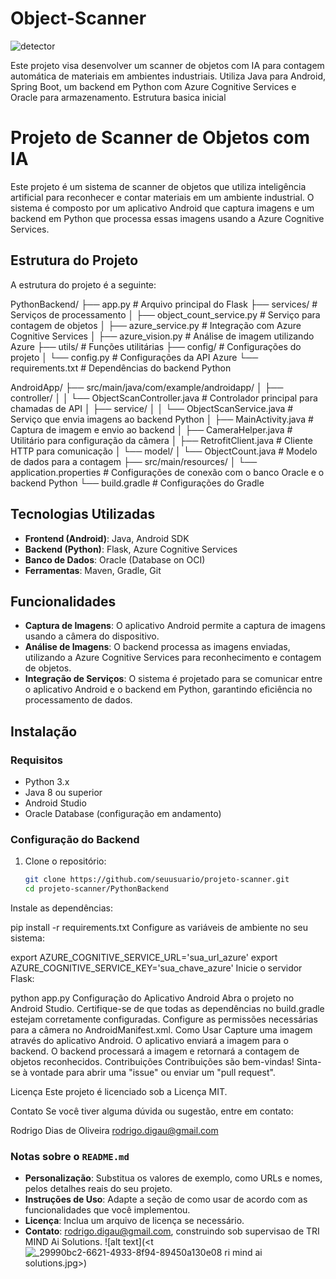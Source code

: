 # Object-Scanner
![detector](https://github.com/user-attachments/assets/37645298-c6ae-4051-8510-b6c02c6d69dc)

Este projeto visa desenvolver um scanner de objetos com IA para contagem automática de materiais em ambientes industriais. Utiliza Java para Android, Spring Boot, um backend em Python com Azure Cognitive Services e Oracle para armazenamento.
Estrutura basica inicial

   
# Projeto de Scanner de Objetos com IA

Este projeto é um sistema de scanner de objetos que utiliza inteligência artificial para reconhecer e contar materiais em um ambiente industrial. O sistema é composto por um aplicativo Android que captura imagens e um backend em Python que processa essas imagens usando a Azure Cognitive Services.

## Estrutura do Projeto

A estrutura do projeto é a seguinte:

PythonBackend/ ├── app.py # Arquivo principal do Flask ├── services/ # Serviços de processamento │ ├── object_count_service.py # Serviço para contagem de objetos │ ├── azure_service.py # Integração com Azure Cognitive Services │ ├── azure_vision.py # Análise de imagem utilizando Azure ├── utils/ # Funções utilitárias ├── config/ # Configurações do projeto │ └── config.py # Configurações da API Azure └── requirements.txt # Dependências do backend Python

AndroidApp/ ├── src/main/java/com/example/androidapp/ │ ├── controller/ │ │ └── ObjectScanController.java # Controlador principal para chamadas de API │ ├── service/ │ │ └── ObjectScanService.java # Serviço que envia imagens ao backend Python │ ├── MainActivity.java # Captura de imagem e envio ao backend │ ├── CameraHelper.java # Utilitário para configuração da câmera │ ├── RetrofitClient.java # Cliente HTTP para comunicação │ └── model/ │ └── ObjectCount.java # Modelo de dados para a contagem ├── src/main/resources/ │ └── application.properties # Configurações de conexão com o banco Oracle e o backend Python └── build.gradle # Configurações do Gradle



## Tecnologias Utilizadas

- **Frontend (Android)**: Java, Android SDK
- **Backend (Python)**: Flask, Azure Cognitive Services
- **Banco de Dados**: Oracle (Database on OCI)
- **Ferramentas**: Maven, Gradle, Git

## Funcionalidades

- **Captura de Imagens**: O aplicativo Android permite a captura de imagens usando a câmera do dispositivo.
- **Análise de Imagens**: O backend processa as imagens enviadas, utilizando a Azure Cognitive Services para reconhecimento e contagem de objetos.
- **Integração de Serviços**: O sistema é projetado para se comunicar entre o aplicativo Android e o backend em Python, garantindo eficiência no processamento de dados.

## Instalação

### Requisitos

- Python 3.x
- Java 8 ou superior
- Android Studio
- Oracle Database (configuração em andamento)

### Configuração do Backend

1. Clone o repositório:
   ```bash
   git clone https://github.com/seuusuario/projeto-scanner.git
   cd projeto-scanner/PythonBackend
Instale as dependências:


pip install -r requirements.txt
Configure as variáveis de ambiente no seu sistema:


export AZURE_COGNITIVE_SERVICE_URL='sua_url_azure'
export AZURE_COGNITIVE_SERVICE_KEY='sua_chave_azure'
Inicie o servidor Flask:


python app.py
Configuração do Aplicativo Android
Abra o projeto no Android Studio.
Certifique-se de que todas as dependências no build.gradle estejam corretamente configuradas.
Configure as permissões necessárias para a câmera no AndroidManifest.xml.
Como Usar
Capture uma imagem através do aplicativo Android.
O aplicativo enviará a imagem para o backend.
O backend processará a imagem e retornará a contagem de objetos reconhecidos.
Contribuições
Contribuições são bem-vindas! Sinta-se à vontade para abrir uma "issue" ou enviar um "pull request".

Licença
Este projeto é licenciado sob a Licença MIT.

Contato
Se você tiver alguma dúvida ou sugestão, entre em contato:

Rodrigo Dias de Oliveira
rodrigo.digau@gmail.com


### Notas sobre o `README.md`

- **Personalização**: Substitua os valores de exemplo, como URLs e nomes, pelos detalhes reais do seu projeto.
- **Instruções de Uso**: Adapte a seção de como usar de acordo com as funcionalidades que você implementou.
- **Licença**: Inclua um arquivo de licença se necessário.
- **Contato**: rodrigo.digau@gmail.com, construindo sob supervisao de TRI MIND Ai Solutions.
![alt text](<t![_29990bc2-6621-4933-8f94-89450a130e08](https://github.com/user-attachments/assets/d20e7bea-3ec5-4edb-89f8-4b87f379ff1a)
ri mind ai solutions.jpg>)
